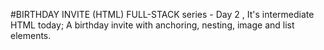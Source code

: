 #BIRTHDAY INVITE (HTML)
FULL-STACK series - Day 2 , It's intermediate HTML today; A birthday invite with anchoring, nesting, image and list elements.
